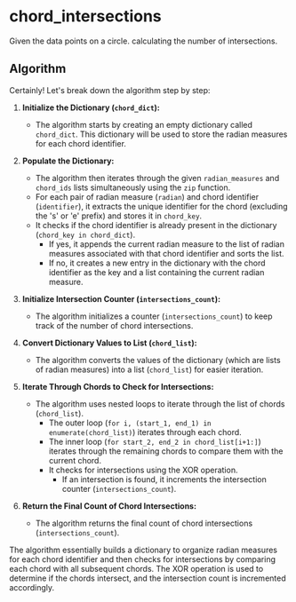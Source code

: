 # chord_intersections
Given the data points on a circle. calculating the number of intersections.

## Algorithm

Certainly! Let's break down the algorithm step by step:

1. **Initialize the Dictionary (`chord_dict`):**
   - The algorithm starts by creating an empty dictionary called `chord_dict`. This dictionary will be used to store the radian measures for each chord identifier.

2. **Populate the Dictionary:**
   - The algorithm then iterates through the given `radian_measures` and `chord_ids` lists simultaneously using the `zip` function.
   - For each pair of radian measure (`radian`) and chord identifier (`identifier`), it extracts the unique identifier for the chord (excluding the 's' or 'e' prefix) and stores it in `chord_key`.
   - It checks if the chord identifier is already present in the dictionary (`chord_key in chord_dict`).
      - If yes, it appends the current radian measure to the list of radian measures associated with that chord identifier and sorts the list.
      - If no, it creates a new entry in the dictionary with the chord identifier as the key and a list containing the current radian measure.

3. **Initialize Intersection Counter (`intersections_count`):**
   - The algorithm initializes a counter (`intersections_count`) to keep track of the number of chord intersections.

4. **Convert Dictionary Values to List (`chord_list`):**
   - The algorithm converts the values of the dictionary (which are lists of radian measures) into a list (`chord_list`) for easier iteration.

5. **Iterate Through Chords to Check for Intersections:**
   - The algorithm uses nested loops to iterate through the list of chords (`chord_list`).
      - The outer loop (`for i, (start_1, end_1) in enumerate(chord_list)`) iterates through each chord.
      - The inner loop (`for start_2, end_2 in chord_list[i+1:]`) iterates through the remaining chords to compare them with the current chord.
      - It checks for intersections using the XOR operation.
         - If an intersection is found, it increments the intersection counter (`intersections_count`).

6. **Return the Final Count of Chord Intersections:**
   - The algorithm returns the final count of chord intersections (`intersections_count`).

The algorithm essentially builds a dictionary to organize radian measures for each chord identifier and then checks for intersections by comparing each chord with all subsequent chords. The XOR operation is used to determine if the chords intersect, and the intersection count is incremented accordingly.


